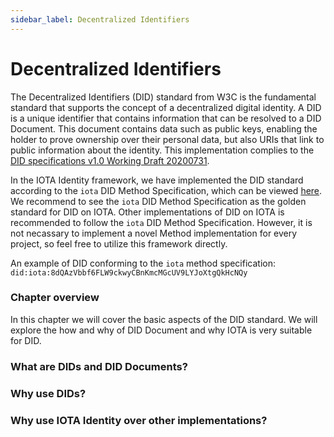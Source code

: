 ```yaml
---
sidebar_label: Decentralized Identifiers 
---
```


# Decentralized Identifiers

The Decentralized Identifiers (DID) standard from W3C is the fundamental standard that supports the concept of a decentralized digital identity. A DID is a unique identifier that contains  information that can be resolved to a DID Document. This document contains data such as public keys, enabling the holder to prove ownership over their personal data, but also URIs that link to public information about the identity. This implementation complies to the [DID specifications v1.0 Working Draft 20200731](https://www.w3.org/TR/2020/WD-did-core-20200731/). 

In the IOTA Identity framework, we have implemented the DID standard according to the `iota` DID Method Specification, which can be viewed [here](./specs/method_spec.md). We recommend to see the `iota` DID Method Specification as the golden standard for DID on IOTA. Other implementations of DID on IOTA is recommended to follow the `iota` DID Method Specification. However, it is not necassary to implement a novel Method implementation for every project, so feel free to utilize this framework directly. 

An example of DID conforming to the `iota` method specification:
`did:iota:8dQAzVbbf6FLW9ckwyCBnKmcMGcUV9LYJoXtgQkHcNQy`

### Chapter overview

In this chapter we will cover the basic aspects of the DID standard. We will explore the how and why of DID Document and why IOTA is very suitable for DID.

### What are DIDs and DID Documents?

### Why use DIDs?

### Why use IOTA Identity over other implementations?